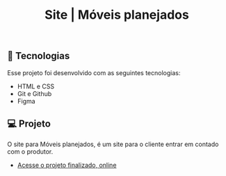 <h1 align="center"> Site | Móveis planejados </h1>
<br>

## 🚀 Tecnologias

Esse projeto foi desenvolvido com as seguintes tecnologias:

- HTML e CSS
- Git e Github
- Figma

## 💻 Projeto

O site para Móveis planejados, é um site para o cliente entrar em contado com o produtor.

- [Acesse o projeto finalizado, online](https://guipardindev.github.io/Site-para-servico-moveis-planejados/)
